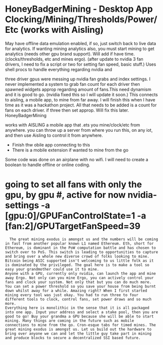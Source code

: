 # HoneyBadgerMining - Desktop App Clocking/Mining/Thresholds/Power/Etc (works with Aisling)
May have offline data emulation enabled, if so, just switch back to live data for analytics. If wanting mining analytics also, you must start mining to get analytics
(needs other gpu brand support). Will add if have time. 
(clocks/thresholds, etc and mines ergo). (after update to nvidia 3 fan drivers, I need to fix a script or two for setting fan speed, basic stuff.) Uses shell procs to handle everything regarding nvidia and  

three driver gpus were messing up nvidia fan grabs and index settings. I never implemented a system to grab fan count for each driver then spawned widgets approp regarding amount of fans.This need dynamism and it is good to go. (nvidia fixed this so I will update it soon.) This connects to aisling, a mobile app, to mine from far away. I will finish this when I have time as it was a hackathon project. All that needs to be added is a count for fans on each driver. if three then set approp. Will fix this later.   
HoneyBadgerMining


works with AISLING a mobile app that .ets you mine/clock/etc from anywhere.
you can throw up a server from where you run this, on any iot, and then use Aisling to control it from anywhere. 


- Finish thw obile app connecting to this
- There is a mobile extension if wanted to mine from the go


Some code was done on an airplane with no wifi. I will need to create a boolean to handle offline or online coding.

  # going to set all fans with only the gpu, by gpu #,  active for now nvidia-settings -a [gpu:0]/GPUFanControlState=1  -a [fan:2]/GPUTargetFanSpeed=39


``` (THE MISSION - from other readme when platform137 was made)
  The great mining exodus is amongst us and the numbers will be coming in fast from another popular known L1 named Ethereum. Eth, short for Ethereum, is dominant in the PoW computation battle and has chosen to switch over to PoS. This switch is leading to opportunities to capture and bring over a whole new diverse crowd of folks looking to mine. 
Bitcoin being ASIC supported isn't welcoming to us little folk as it is dominated by the privileged. The goal here is to make a tool so easy your grandmother could use it to mine. 
Anyone with a GPU, currently only nvidia, can launch the app and mine away Ergo. Not only can you mine Ergo, you can actively control your fans and clock your system. Not only that but you can do much more. You can set a power threshold so you save your house from being burnt down whilst away for a while. Amazing right? When I first started mining every tool was just okay. You had to run three to four different tools to clock, control fans, set power draws and so much more.
Everything here is monolithic in the sense that it is all packaged into one app. Input your address and select a stake pool, then you are good to go! Buy your grandma a GPU because she will be able to start mining. Many things are coming in the future such as mobile connections to mine from the go. Cron-esque tabs for timed mines. The great mining exodus is amongst us. Let us build out the hardware to bring over anyone we can and let the little guy take part in mining and produce blocks to secure a decentralized SSI based future. 

```
